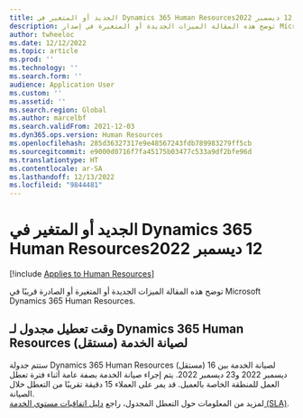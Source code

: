 ```yaml
---
title: الجديد أو المتغير في Dynamics 365 Human Resources‏ 12 ديسمبر 2022
description: توضح هذه المقالة الميزات الجديدة أو المتغيرة في إصدار Microsoft Dynamics 365 Human Resources المستقل في ديسمبر 2022.
author: twheeloc
ms.date: 12/12/2022
ms.topic: article
ms.prod: ''
ms.technology: ''
ms.search.form: ''
audience: Application User
ms.custom: ''
ms.assetid: ''
ms.search.region: Global
ms.author: marcelbf
ms.search.validFrom: 2021-12-03
ms.dyn365.ops.version: Human Resources
ms.openlocfilehash: 285d36327317e9e48567243fdb789983279ff5cb
ms.sourcegitcommit: e9000d0716f7fa45175b03477c533a9df2bfe96d
ms.translationtype: HT
ms.contentlocale: ar-SA
ms.lasthandoff: 12/13/2022
ms.locfileid: "9844481"
---
```

# <a name="whats-new-or-changed-in-dynamics-365-human-resources-december-12-2022"></a>الجديد أو المتغير في Dynamics 365 Human Resources‏ 12 ديسمبر 2022

[!include [Applies to Human Resources](../includes/applies-to-hr.md)]

توضح هذه المقالة الميزات الجديدة أو المتغيرة أو الصادرة قريبًا في Microsoft Dynamics 365 Human Resources.

## <a name="dynamics-365-human-resources-stand-alone-scheduled-downtime-for-service-maintenance"></a>وقت تعطيل مجدول لـ Dynamics 365 Human Resources (مستقل) لصيانة الخدمة  
 
ستتم جدولة Dynamics 365 Human Resources (مستقل) لصيانة الخدمة بين 16 ديسمبر 2022 و23 ديسمبر 2022. يتم إجراء صيانة الخدمة بصفة عامة أثناء فترة تعطل العمل للمنطقة الخاصة بالعميل. قد يمر على العملاء 15 دقيقة تقريبًا من التعطل خلال الصيانة.  
لمزيد من المعلومات حول التعطل المجدول، راجع [دليل اتفاقيات مستوي الخدمة (SLA)](https://microsoft.com/licensing/docs/view/Service-Level-Agreements-SLA-for-Online-Services). 
